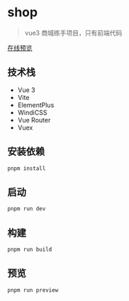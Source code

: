 # shop

> vue3 商城练手项目，只有前端代码

[在线预览](https://shop.project.lirous.com/)

## 技术栈

- Vue 3
- Vite
- ElementPlus
- WindiCSS
- Vue Router
- Vuex

## 安装依赖

```bash
pnpm install
```

## 启动

```bash
pnpm run dev
```

## 构建

```bash
pnpm run build
```

## 预览

```bash
pnpm run preview
```
